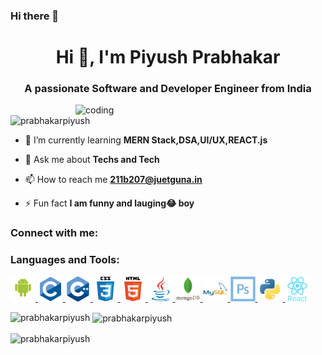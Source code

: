 ### Hi there 👋
<h1 align="center">Hi 👋, I'm Piyush Prabhakar</h1>
<h3 align="center">A passionate Software and Developer Engineer from India</h3>
<img align="right" alt="coding" width="400" border-radius="10%" src="https://www.lambdatest.com/resources/images/news24.gif">

<p align="left"> <img src="https://komarev.com/ghpvc/?username=prabhakarpiyush&label=Profile%20views&color=0e75b6&style=flat" alt="prabhakarpiyush" /> </p>

- 🌱 I’m currently learning **MERN Stack,DSA,UI/UX,REACT.js**

- 💬 Ask me about **Techs and Tech**

- 📫 How to reach me **211b207@juetguna.in**

- ⚡ Fun fact **I am funny and lauging😂 boy**

<h3 align="left">Connect with me:</h3>
<p align="left">
</p>

<h3 align="left">Languages and Tools:</h3>
<p align="left"> <a href="https://developer.android.com" target="_blank" rel="noreferrer"> <img src="https://raw.githubusercontent.com/devicons/devicon/master/icons/android/android-original-wordmark.svg" alt="android" width="40" height="40"/> </a> <a href="https://www.cprogramming.com/" target="_blank" rel="noreferrer"> <img src="https://raw.githubusercontent.com/devicons/devicon/master/icons/c/c-original.svg" alt="c" width="40" height="40"/> </a> <a href="https://www.w3schools.com/cpp/" target="_blank" rel="noreferrer"> <img src="https://raw.githubusercontent.com/devicons/devicon/master/icons/cplusplus/cplusplus-original.svg" alt="cplusplus" width="40" height="40"/> </a> <a href="https://www.w3schools.com/css/" target="_blank" rel="noreferrer"> <img src="https://raw.githubusercontent.com/devicons/devicon/master/icons/css3/css3-original-wordmark.svg" alt="css3" width="40" height="40"/> </a> <a href="https://www.w3.org/html/" target="_blank" rel="noreferrer"> <img src="https://raw.githubusercontent.com/devicons/devicon/master/icons/html5/html5-original-wordmark.svg" alt="html5" width="40" height="40"/> </a> <a href="https://www.java.com" target="_blank" rel="noreferrer"> <img src="https://raw.githubusercontent.com/devicons/devicon/master/icons/java/java-original.svg" alt="java" width="40" height="40"/> </a> <a href="https://www.mongodb.com/" target="_blank" rel="noreferrer"> <img src="https://raw.githubusercontent.com/devicons/devicon/master/icons/mongodb/mongodb-original-wordmark.svg" alt="mongodb" width="40" height="40"/> </a> <a href="https://www.mysql.com/" target="_blank" rel="noreferrer"> <img src="https://raw.githubusercontent.com/devicons/devicon/master/icons/mysql/mysql-original-wordmark.svg" alt="mysql" width="40" height="40"/> </a> <a href="https://www.photoshop.com/en" target="_blank" rel="noreferrer"> <img src="https://raw.githubusercontent.com/devicons/devicon/master/icons/photoshop/photoshop-line.svg" alt="photoshop" width="40" height="40"/> </a> <a href="https://www.python.org" target="_blank" rel="noreferrer"> <img src="https://raw.githubusercontent.com/devicons/devicon/master/icons/python/python-original.svg" alt="python" width="40" height="40"/> </a> <a href="https://reactjs.org/" target="_blank" rel="noreferrer"> <img src="https://raw.githubusercontent.com/devicons/devicon/master/icons/react/react-original-wordmark.svg" alt="react" width="40" height="40"/> </a> </p>

<p><img align="left" src="https://github-readme-stats.vercel.app/api/top-langs?username=prabhakarpiyush&show_icons=true&locale=en&layout=compact" alt="prabhakarpiyush" /></p>

<p>&nbsp;<img align="center" src="https://github-readme-stats.vercel.app/api?username=prabhakarpiyush&show_icons=true&locale=en" alt="prabhakarpiyush" /></p>

<p><img align="center" src="https://github-readme-streak-stats.herokuapp.com/?user=prabhakarpiyush&" alt="prabhakarpiyush" /></p>
